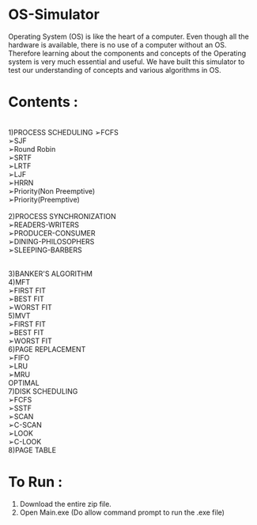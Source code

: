 # OS-Simulator

Operating System (OS) is like the heart of a computer. Even though all the hardware is available, there is no use of a computer without an OS. Therefore learning about the components and concepts of the Operating system is very much essential and useful. We have built this simulator to test our understanding of concepts and various algorithms in OS.

# Contents :
<br>
1)PROCESS SCHEDULING
  ➢FCFS <br>               
  ➢SJF  <br>             
  ➢Round Robin  <br>          
  ➢SRTF    <br>        
  ➢LRTF     <br>       
  ➢LJF     <br>       
  ➢HRRN      <br>      
  ➢Priority(Non Preemptive)<br>
  ➢Priority(Preemptive)  <br>
  <br>
2)PROCESS SYNCHRONIZATION<br>
  ➢READERS-WRITERS<br>
  ➢PRODUCER-CONSUMER<br>
  ➢DINING-PHILOSOPHERS<br>
  ➢SLEEPING-BARBERS<br>
<br>

3)BANKER'S ALGORITHM<br>
4)MFT<br>
  ➢FIRST FIT<br>
  ➢BEST FIT<br>
  ➢WORST FIT<br>
5)MVT<br>
  ➢FIRST FIT<br>
  ➢BEST FIT<br>
  ➢WORST FIT<br>
6)PAGE REPLACEMENT<br>
  ➢FIFO<br>
  ➢LRU<br>
  ➢MRU<br>
  OPTIMAL<br>
7)DISK SCHEDULING<br>
  ➢FCFS<br>
  ➢SSTF<br>
  ➢SCAN<br>
  ➢C-SCAN<br>
  ➢LOOK<br>
  ➢C-LOOK<br>
8)PAGE TABLE<br>

# To Run :
1) Download the entire zip file.
2) Open Main.exe (Do allow command prompt to run the .exe file)
